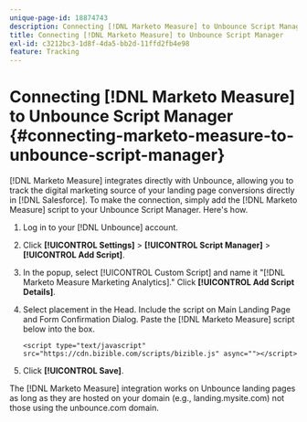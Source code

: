 ```yaml
---
unique-page-id: 18874743
description: Connecting [!DNL Marketo Measure] to Unbounce Script Manager - [!DNL Marketo Measure] - Product Documentation
title: Connecting [!DNL Marketo Measure] to Unbounce Script Manager
exl-id: c3212bc3-1d8f-4da5-bb2d-11ffd2fb4e98
feature: Tracking
---
```

# Connecting [!DNL Marketo Measure] to Unbounce Script Manager {#connecting-marketo-measure-to-unbounce-script-manager}

[!DNL Marketo Measure] integrates directly with Unbounce, allowing you to track the digital marketing source of your landing page conversions directly in [!DNL Salesforce]. To make the connection, simply add the [!DNL Marketo Measure] script to your Unbounce Script Manager. Here's how.

1. Log in to your [!DNL Unbounce] account.
1. Click **[!UICONTROL Settings]** > **[!UICONTROL Script Manager]** > **[!UICONTROL Add Script]**.
1. In the popup, select [!UICONTROL Custom Script] and name it "[!DNL Marketo Measure Marketing Analytics]." Click **[!UICONTROL Add Script Details]**.
1. Select placement in the Head. Include the script on Main Landing Page and Form Confirmation Dialog. Paste the [!DNL Marketo Measure] script below into the box.

   `<script type="text/javascript" src="https://cdn.bizible.com/scripts/bizible.js" async=""></script>`

1. Click **[!UICONTROL Save]**.

The [!DNL Marketo Measure] integration works on Unbounce landing pages as long as they are hosted on your domain (e.g., landing.mysite.com) not those using the unbounce.com domain.
